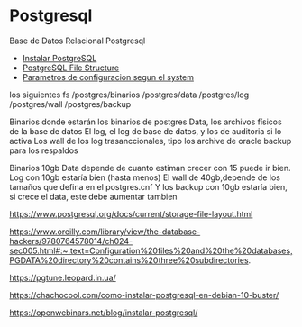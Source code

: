 # Postgresql
Base de Datos Relacional Postgresql

* [Instalar PostgreSQL](guia/installpostgresql.rst)
* [PostgreSQL File Structure](guia/filestructure.rst)
* [Parametros de configuracion segun el system](guia/parametroconf.rst)

los siguientes fs
/postgres/binarios
/postgres/data
/postgres/log
/postgres/wall
/postgres/backup

Binarios donde estarán los binarios de postgres
Data, los archivos físicos de la base de datos
El log, el log de base de datos, y los de auditoria si lo activa
Los wall de los log trasanccionales, tipo los archive de oracle
backup para los respaldos

Binarios 10gb
Data depende de cuanto estiman crecer con 15 puede ir bien.
Log con 10gb estaría bien (hasta menos)
El wall de 40gb,depende de los tamaños que defina en el postgres.cnf
Y los backup con 10gb estaría bien, si crece el data, este debe aumentar tambien

https://www.postgresql.org/docs/current/storage-file-layout.html

https://www.oreilly.com/library/view/the-database-hackers/9780764578014/ch024-sec005.html#:~:text=Configuration%20files%20and%20the%20databases,PGDATA%20directory%20contains%20three%20subdirectories.

https://pgtune.leopard.in.ua/

https://chachocool.com/como-instalar-postgresql-en-debian-10-buster/

https://openwebinars.net/blog/instalar-postgresql/
